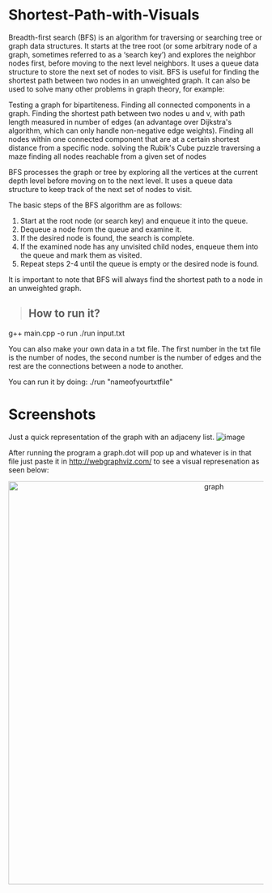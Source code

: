 # Shortest-Path-with-Visuals
Breadth-first search (BFS) is an algorithm for traversing or searching tree or graph data structures. It starts at the tree root (or some arbitrary node of a graph, sometimes referred to as a ‘search key’) and explores the neighbor nodes first, before moving to the next level neighbors.
It uses a queue data structure to store the next set of nodes to visit. BFS is useful for finding the shortest path between two nodes in an unweighted graph.
It can also be used to solve many other problems in graph theory, for example:

Testing a graph for bipartiteness.
Finding all connected components in a graph.
Finding the shortest path between two nodes u and v, with path length measured in number of edges (an advantage over Dijkstra's algorithm, which can only handle non-negative edge weights).
Finding all nodes within one connected component that are at a certain shortest distance from a specific node.
solving the Rubik's Cube puzzle
traversing a maze
finding all nodes reachable from a given set of nodes

BFS processes the graph or tree by exploring all the vertices at the current depth level before moving on to the next level. It uses a queue data structure to keep track of the next set of nodes to visit.

The basic steps of the BFS algorithm are as follows:

1. Start at the root node (or search key) and enqueue it into the queue.
2. Dequeue a node from the queue and examine it.
3. If the desired node is found, the search is complete.
4. If the examined node has any unvisited child nodes, enqueue them into the queue and mark them as visited.
5. Repeat steps 2-4 until the queue is empty or the desired node is found.

It is important to note that BFS will always find the shortest path to a node in an unweighted graph.

 > ## How to run it?
g++ main.cpp -o run
./run input.txt

You can also make your own data in a txt file. The first number in the txt file is the number of nodes, the second number is the number of edges and the rest are the connections between a node to another.

You can run it by doing:  ./run "nameofyourtxtfile"

# Screenshots
Just a quick representation of the graph with an adjaceny list.
![image](https://user-images.githubusercontent.com/114533891/212448255-bfa44b92-cea5-4741-a2c3-aa8da219a5cd.png)

After running the program a graph.dot will pop up and whatever is in that file just paste it in http://webgraphviz.com/ to see a visual represenation as seen below:

<p align="center"><img width="796" alt="graph" src="https://user-images.githubusercontent.com/114533891/212448008-f5ab0cf8-9aa6-45e1-a241-15d5cdfc2570.png">


